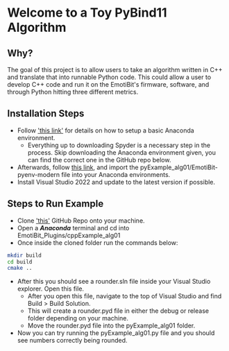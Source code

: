 # Welcome to a Toy PyBind11 Algorithm

## Why?
The goal of this project is to allow users to take an algorithm written in C++ and translate that into runnable Python code.
This could allow a user to develop C++ code and run it on the EmotiBit's firmware, software, and through Python hitting three different metrics.

## Installation Steps
* Follow ['this link'](https://github.com/EmotiBit/EmotiBit_Biometric_Lib/tree/master/py) for details on how to setup a basic Anaconda environment.
  * Everything up to downloading Spyder is a necessary step in the process. Skip downloading the Anaconda environment given, you can find the correct one in the GitHub repo below.
* Afterwards, follow [this link](url), and import the pyExample_alg01/EmotiBit-pyenv-modern file into your Anaconda environments.
* Install Visual Studio 2022 and update to the latest version if possible.

## Steps to Run Example
* Clone ['this'](https://github.com/EmotiBit/EmotiBit_Plugins) GitHub Repo onto your machine.
* Open a ***Anaconda*** terminal and cd into EmotiBit_Plugins/cppExample_alg01
* Once inside the cloned folder run the commands below:
```bash
mkdir build
cd build
cmake ..
```
* After this you should see a rounder.sln file inside your Visual Studio explorer. Open this file.
  * After you open this file, navigate to the top of Visual Studio and find Build > Build Solution.
  * This will create a rounder.pyd file in either the debug or release folder depending on your machine.
  * Move the rounder.pyd file into the pyExample_alg01 folder.
* Now you can try running the pyExample_alg01.py file and you should see numbers correctly being rounded.
